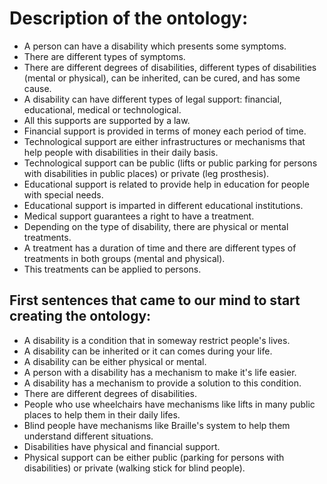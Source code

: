 # Description of the ontology: 

* A person can have a disability which presents some symptoms.
* There are different types of symptoms.
* There are different degrees of disabilities, different types of disabilities (mental or physical), can be inherited, can be cured, and has some cause.
* A disability can have different types of legal support: financial, educational, medical or technological.
* All this supports are supported by a law.
* Financial support is provided in terms of money each period of time.
* Technological support are either infrastructures or mechanisms that help people with disabilities in their daily basis.
* Technological support can be public (lifts or public parking for persons with disabilities in public places) or private (leg prosthesis).
* Educational support is related to provide help in education for people with special needs.
* Educational support is imparted in different educational institutions.
* Medical support guarantees a right to have a treatment.
* Depending on the type of disability, there are physical or mental treatments.
* A treatment has a duration of time and there are different types of treatments in both groups (mental and physical).
* This treatments can be applied to persons.




## First sentences that came to our mind to start creating the ontology: 

* A disability is a condition that in someway restrict people's lives.
* A disability can be inherited or it can comes during your life.
* A disability can be either physical or mental.
* A person with a disability has a mechanism to make it's life easier.
* A disability has a mechanism to provide a solution to this condition.
* There are different degrees of disabilities.
* People who use wheelchairs have mechanisms like lifts in many public places to help them in their daily lifes.
* Blind people have mechanisms like Braille's system to help them understand different situations.
* Disabilities have physical and financial support.
* Physical support can be either public (parking for persons with disabilities) or private (walking stick for blind people).
